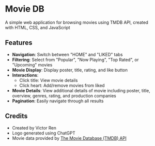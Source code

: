 # Movie DB

A simple web application for browsing movies using TMDB API, created with HTML, CSS, and JavaScript

## Features

- **Navigation**: Switch between "HOME" and "LIKED" tabs
- **Filtering**: Select from "Popular", "Now Playing", "Top Rated", or "Upcoming" movies
- **Movie Display**: Display poster, title, rating, and like button
- **Interactions**: 
  - Click title: View movie details
  - Click heart: Add/remove movies from liked
- **Movie Details**: View additional details of movie including poster, title, overview, genres, rating, and production companies
- **Pagination**: Easily navigate through all results

## Credits

- Created by Victor Ren
- Logo generated using ChatGPT
- Movie data provided by [The Movie Database (TMDB) API](https://www.themoviedb.org/?language=en-US)